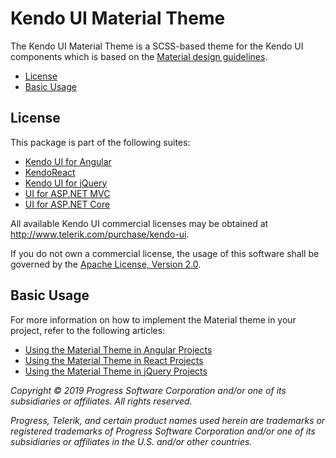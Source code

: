 # Kendo UI Material Theme

The Kendo UI Material Theme is a SCSS-based theme for the Kendo UI components which is based on the [Material design guidelines](https://material.io/).

* [License](#license)
* [Basic Usage](#basic-usage)

## License

This package is part of the following suites:

* [Kendo UI for Angular](http://www.telerik.com/kendo-angular-ui/)
* [KendoReact](http://www.telerik.com/kendo-react-ui/)
* [Kendo UI for jQuery](http://www.telerik.com/kendo-ui)
* [UI for ASP.NET MVC](http://www.telerik.com/aspnet-mvc)
* [UI for ASP.NET Core](http://www.telerik.com/aspnet-core-ui)

All available Kendo UI commercial licenses may be obtained at http://www.telerik.com/purchase/kendo-ui.

If you do not own a commercial license, the usage of this software shall be governed by the [Apache License, Version 2.0](http://www.apache.org/licenses/LICENSE-2.0).

## Basic Usage

For more information on how to implement the Material theme in your project, refer to the following articles:

* [Using the Material Theme in Angular Projects](http://www.telerik.com/kendo-angular-ui/components/styling/)
* [Using the Material Theme in React Projects](https://www.telerik.com/kendo-react-ui/components/styling/theme-material/)
* [Using the Material Theme in jQuery Projects](http://docs.telerik.com/kendo-ui/styles-and-layout/sass-themes)

*Copyright © 2019 Progress Software Corporation and/or one of its subsidiaries or affiliates. All rights reserved.*

*Progress, Telerik, and certain product names used herein are trademarks or registered trademarks of Progress Software Corporation and/or one of its subsidiaries or affiliates in the U.S. and/or other countries.*
